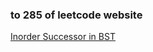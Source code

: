 ### to 285 of leetcode website

[Inorder Successor in BST](https://leetcode-cn.com/problems/inorder-successor-in-bst/)